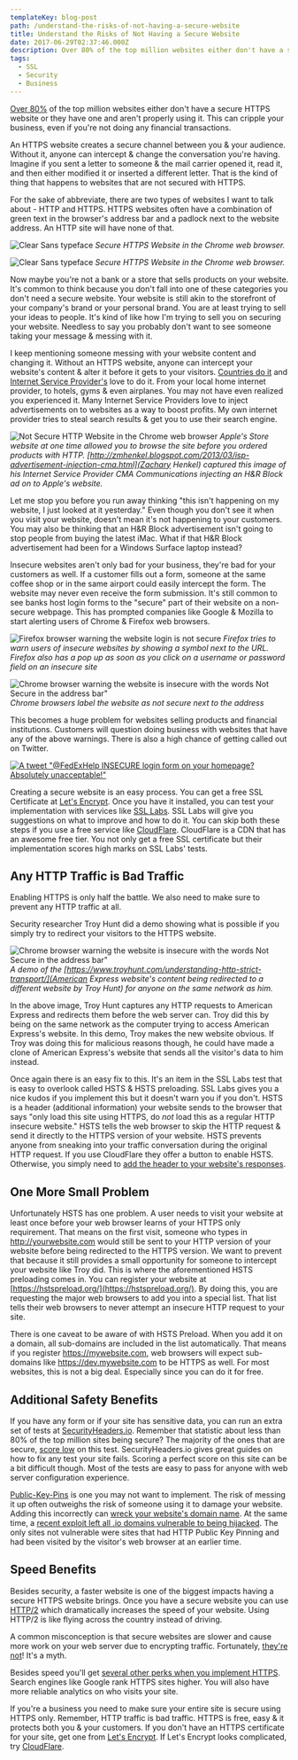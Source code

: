 ```yaml
---
templateKey: blog-post
path: /understand-the-risks-of-not-having-a-secure-website
title: Understand the Risks of Not Having a Secure Website
date: 2017-06-29T02:37:46.000Z
description: Over 80% of the top million websites either don't have a secure HTTPS website or they have one and aren't properly using it. This can cripple your business, even if you're not doing any financial transactions. 
tags:
  - SSL
  - Security
  - Business
---
```

[Over 80%](https://docs.google.com/spreadsheets/d/1IvrkNgwBLf88XQUoUUHmgNeIJAGKZPdA5HRJ6_KoUe8/edit#gid=1080831907&range=R254) of the top million websites either don't have a secure HTTPS website or they have one and aren't properly using it. This can cripple your business, even if you're not doing any financial transactions.

An HTTPS website creates a secure channel between you & your audience. Without it, anyone can intercept & change the conversation you're having. Imagine if you sent a letter to someone & the mail carrier opened it, read it, and then either modified it or inserted a different letter. That is the kind of thing that happens to websites that are not secured with HTTPS.

For the sake of abbreviate, there are two types of websites I want to talk about - HTTP and HTTPS. HTTPS websites often have a combination of green text in the browser's address bar and a padlock next to the website address. An HTTP site will have none of that. 

![Clear Sans typeface](img/secure-url.jpg)
*Secure HTTPS Website in the Chrome web browser.*

![Clear Sans typeface](img/non-secure-url.jpg)
*Secure HTTPS Website in the Chrome web browser.*

Now maybe you're not a bank or a store that sells products on your website. It's common to think because you don't fall into one of these categories you don't need a secure website. Your website is still akin to the storefront of your company's brand or your personal brand. You are at least trying to sell your ideas to people. It's kind of like how I'm trying to sell you on securing your website. Needless to say you probably don't want to see someone taking your message & messing with it.

I keep mentioning someone messing with your website content and changing it. Without an HTTPS website, anyone can intercept your website's content & alter it before it gets to your visitors. [Countries do it](https://arstechnica.com/security/2015/04/meet-great-cannon-the-man-in-the-middle-weapon-china-used-on-github/) and [Internet Service Provider's](http://www.infoworld.com/article/2925839/net-neutrality/code-injection-new-low-isps.html) love to do it. From your local home internet provider, to hotels, gyms & even airplanes. You may not have even realized you experienced it. Many Internet Service Providers love to inject advertisements on to websites as a way to boost profits. My own internet provider tries to steal search results & get you to use their search engine.

![Not Secure HTTP Website in the Chrome web browser](img/apple-store.jpg)
*Apple's Store website at one time allowed you to browse the site before you ordered products with HTTP. [http://zmhenkel.blogspot.com/2013/03/isp-advertisement-injection-cma.html](Zachary Henkel) captured this image of his Internet Service Provider CMA Communications injecting an H&R Block ad on to Apple's website.*

Let me stop you before you run away thinking "this isn't happening on my website, I just looked at it yesterday." Even though you don't see it when you visit your website, doesn't mean it's not happening to your customers. You may also be thinking that an H&R Block advertisement isn't going to stop people from buying the latest iMac. What if that H&R Block advertisement had been for a Windows Surface laptop instead?

Insecure websites aren't only bad for your business, they're bad for your customers as well. If a customer fills out a form, someone at the same coffee shop or in the same airport could easily intercept the form. The website may never even receive the form submission. It's still common to see banks host login forms to the "secure" part of their website on a non-secure webpage. This has prompted companies like Google & Mozilla to start alerting users of Chrome & Firefox web browsers. 

![Firefox browser warning the website login is not secure](img/firefox-http-login.jpg)
*Firefox tries to warn users of insecure websites by showing a symbol next to the URL. Firefox also has a pop up as soon as you click on a username or password field on an insecure site*

![Chrome browser warning the website is insecure with the words Not Secure in the address bar"](img/chrome-http-login.jpg)
*Chrome browsers label the website as not secure next to the address*

This becomes a huge problem for websites selling products and financial institutions. Customers will question doing business with websites that have any of the above warnings. There is also a high chance of getting called out on Twitter.

[![A tweet "@FedExHelp INSECURE login form on your homepage? Absolutely unacceptable!"](img/twitter-fedex-help-insecure.jpg)](https://twitter.com/kayhadrin/status/873730104240754688)

Creating a secure website is an easy process. You can get a free SSL Certificate at [Let's Encrypt](https://letsencrypt.org/). Once you have it installed, you can test your implementation with services like [SSL Labs](https://www.ssllabs.com/ssltest/). SSL Labs will give you suggestions on what to improve and how to do it. You can skip both these steps if you use a free service like [CloudFlare](https://cloudflare.com). CloudFlare is a CDN that has an awesome free tier. You not only get a free SSL certificate but their implementation scores high marks on SSL Labs' tests.

## Any HTTP Traffic is Bad Traffic

Enabling HTTPS is only half the battle. We also need to make sure to prevent any HTTP traffic at all.

Security researcher Troy Hunt did a demo showing what is possible if you simply try to redirect your visitors to the HTTPS website.

![Chrome browser warning the website is insecure with the words Not Secure in the address bar"](img/american-express.jpg)
*A demo of the [https://www.troyhunt.com/understanding-http-strict-transport/](American Express website's content being redirected to a different website by Troy Hunt) for anyone on the same network as him.*


In the above image, Troy Hunt captures any HTTP requests to American Express and redirects them before the web server can. Troy did this by being on the same network as the computer trying to access American Express's website. In this demo, Troy makes the new website obvious. If Troy was doing this for malicious reasons though, he could have made a clone of American Express's website that sends all the visitor's data to him instead.

Once again there is an easy fix to this. It's an item in the SSL Labs test that is easy to overlook called HSTS & HSTS preloading. SSL Labs gives you a nice kudos if you implement this but it doesn't warn you if you don't. HSTS is a header (additional information) your website sends to the browser that says "only load this site using HTTPS, do *not* load this as a regular HTTP insecure website." HSTS tells the web browser to skip the HTTP request & send it directly to the HTTPS version of your website. HSTS prevents anyone from sneaking into your traffic conversation during the original HTTP request. If you use CloudFlare they offer a button to enable HSTS. Otherwise, you simply need to [add the header to your website's responses](https://https.cio.gov/hsts/).

## One More Small Problem

Unfortunately HSTS has one problem. A user needs to visit your website at least once before your web browser learns of your HTTPS only requirement. That means on the first visit, someone who types in http://yourwebsite.com would still be sent to your HTTP version of your website before being redirected to the HTTPS version. We want to prevent that because it still provides a small opportunity for someone to intercept your website like Troy did. This is where the aforementioned HSTS preloading comes in. You can register your website at [https://hstspreload.org/](https://hstspreload.org/). By doing this, you are requesting the major web browsers to add you into a special list. That list tells their web browsers to never attempt an insecure HTTP request to your site. 

There is one caveat to be aware of with HSTS Preload. When you add it on a domain, all sub-domains are included in the list automatically. That means if you register https://mywebsite.com, web browsers will expect sub-domains like https://dev.mywebsite.com to be HTTPS as well. For most websites, this is not a big deal. Especially since you can do it for free.

## Additional Safety Benefits

If you have any form or if your site has sensitive data, you can run an extra set of tests at [SecurityHeaders.io](https://securityheaders.io/). Remember that statistic about less than 80% of the top million sites being secure? The majority of the ones that are secure, [score low](https://scotthelme.co.uk/alexa-top-1-million-crawl-aug-2016/) on this test.  SecurityHeaders.io gives great guides on how to fix any test your site fails. Scoring a perfect score on this site can be a bit difficult though. Most of the tests are easy to pass for anyone with web server configuration experience. 

[Public-Key-Pins](https://scotthelme.co.uk/hpkp-http-public-key-pinning/) is one you may not want to implement. The risk of messing it up often outweighs the risk of someone using it to damage your website. Adding this incorrectly can [wreck your website's domain name](https://blog.qualys.com/ssllabs/2016/09/06/is-http-public-key-pinning-dead). At the same time, a [recent exploit left all .io domains vulnerable to being hijacked](https://thehackerblog.com/the-io-error-taking-control-of-all-io-domains-with-a-targeted-registration/). The only sites not vulnerable were sites that had HTTP Public Key Pinning and had been visited by the visitor's web browser at an earlier time.

## Speed Benefits

Besides security, a faster website is one of the biggest impacts having a secure HTTPS website brings. Once you have a secure website you can use [HTTP/2](https://mattferderer.com/switch-to-http2-the-easiest-way-to-speed-up-your-site/) which dramatically increases the speed of your website. Using HTTP/2 is like flying across the country instead of driving.

A common misconception is that secure websites are slower and cause more work on your web server due to encrypting traffic. Fortunately, [they're not](https://istlsfastyet.com/)! It's a myth.

Besides speed you'll get [several other perks when you implement HTTPS](https://mattferderer.com/reasons-why-every-website-should-use-ssl-https-where-to-get-a-free-ssl/). Search engines like Google rank HTTPS sites higher. You will also have more reliable analytics on who visits your site. 

If you're a business you need to make sure your entire site is secure using HTTPS only. Remember, HTTP traffic is bad traffic. HTTPS is free, easy & it protects both you & your customers. If you don't have an HTTPS certificate for your site, get one from [Let's Encrypt](https://letsencrypt.org/). If Let's Encrypt looks complicated, try [CloudFlare](https://cloudflare.com).